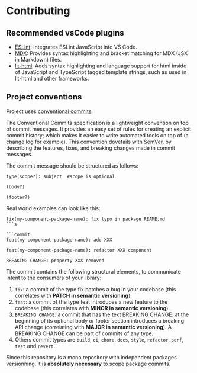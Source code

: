 # Contributing

## Recommended vsCode plugins

- [ESLint](https://marketplace.visualstudio.com/items?itemName=dbaeumer.vscode-eslint): Integrates ESLint JavaScript into VS Code.
- [MDX](https://marketplace.visualstudio.com/items?itemName=silvenon.mdx): Provides syntax highlighting and bracket matching for MDX (JSX in Markdown) files.
- [lit-html](https://marketplace.visualstudio.com/items?itemName=bierner.lit-html): Adds syntax highlighting and language support for html inside of JavaScript and TypeScript tagged template strings, such as used in lit-html and other frameworks.

## Project conventions

Project uses [conventional commits](https://www.conventionalcommits.org/).

The Conventional Commits specification is a lightweight convention on top of commit messages. It provides an easy set of rules for creating an explicit commit history; which makes it easier to write automated tools on top of (a change log for example). This convention dovetails with [SemVer](http://semver.org/), by describing the features, fixes, and breaking changes made in commit messages.

The commit message should be structured as follows:

```commit
type(scope?): subject  #scope is optional

(body?)

(footer?)
```

Real world examples can look like this:

```commit
fix(my-component-package-name): fix typo in package REAME.md
```s

```commit
feat(my-component-package-name): add XXX
```

```commit
feat(my-component-package-name): refactor XXX component

BREAKING CHANGE: property XXX removed
```

The commit contains the following structural elements, to communicate intent to the consumers of your library:

1. `fix`: a commit of the type fix patches a bug in your codebase (this correlates with **PATCH in semantic versioning**).
2. `feat`: a commit of the type feat introduces a new feature to the codebase (this correlates with **MINOR in semantic versioning**).
3. `BREAKING CHANGE`: a commit that has the text BREAKING CHANGE: at the beginning of its optional body or footer section introduces a breaking API change (correlating with **MAJOR in semantic versioning**). A BREAKING CHANGE can be part of commits of any type.
4. Others commit types are `build`, `ci`, `chore`, `docs`, `style`, `refactor`, `perf`, `test` and `revert`.

Since this repository is a mono repository with independent packages versionning, it is **absolutely necessary** to scope package commits.
